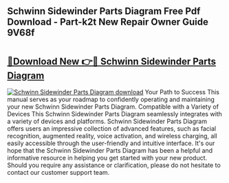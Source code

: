 ## Schwinn Sidewinder Parts Diagram Free Pdf Download - Part-k2t New Repair Owner Guide 9V68f

# <h2><a href="http://dfmqedl.blite.top/?on=Schwinn+Sidewinder+Parts+Diagram">🔗Download New 👉🔴 Schwinn Sidewinder Parts Diagram</a></h2>

[![Schwinn Sidewinder Parts Diagram download](https://i.imgur.com/lujVjoI.png)](http://dfmqedl.blite.top/?on=Schwinn+Sidewinder+Parts+Diagram)
Your Path to Success This manual serves as your roadmap to confidently operating and maintaining your new Schwinn Sidewinder Parts Diagram. Compatible with a Variety of Devices This Schwinn Sidewinder Parts Diagram seamlessly integrates with a variety of devices and platforms. Schwinn Sidewinder Parts Diagram offers users an impressive collection of advanced features, such as facial recognition, augmented reality, voice activation, and wireless charging, all easily accessible through the user-friendly and intuitive interface. It's our hope that the Schwinn Sidewinder Parts Diagram has been a helpful and informative resource in helping you get started with your new product. Should you require any assistance or clarification, please do not hesitate to contact our customer support team.
